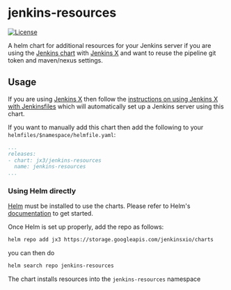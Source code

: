 # jenkins-resources

[![License](https://img.shields.io/badge/License-Apache%202.0-blue.svg)](https://opensource.org/licenses/Apache-2.0)

A helm chart for additional resources for your Jenkins server if you are using the [Jenkins chart](https://github.com/jenkinsci/helm-charts) with [Jenkins X](https://jenkins-x.io/v3/about/) and want to reuse the pipeline git token and maven/nexus settings.
 
## Usage

If you are using [Jenkins X](https://jenkins-x.io/v3/about/) then follow the [instructions on using Jenkins X with Jenkinsfiles](https://jenkins-x.io/v3/develop/create-project/jenkinsfile/) which will automatically set up a Jenkins server using this chart.

If you want to manually add this chart then add the following to your `helmfiles/$namespace/helmfile.yaml`:

```yaml 
...
releases:
- chart: jx3/jenkins-resources
  name: jenkins-resources
...
```

### Using Helm directly

[Helm](https://helm.sh) must be installed to use the charts.
Please refer to Helm's [documentation](https://helm.sh/docs/) to get started.

Once Helm is set up properly, add the repo as follows:

```bash 
helm repo add jx3 https://storage.googleapis.com/jenkinsxio/charts
```

you can then do

```bash
helm search repo jenkins-resources
```

The chart installs resources into the `jenkins-resources` namespace

